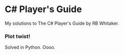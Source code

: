 # C# Player's Guide

My solutions to The C# Player's Guide by RB Whitaker.

### Plot twist!

Solved in Python. Oooo.